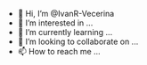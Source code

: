 - 👋 Hi, I’m @IvanR-Vecerina
- 👀 I’m interested in ...
- 🌱 I’m currently learning ...
- 💞️ I’m looking to collaborate on ...
- 📫 How to reach me ...

<!---
IvanR-Vecerina/IvanR-Vecerina is a ✨ special ✨ repository because its `README.md` (this file) appears on your GitHub profile.
You can click the Preview link to take a look at your changes.
--->
